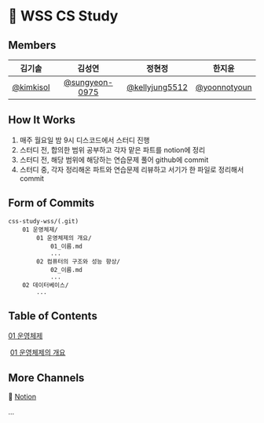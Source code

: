 # 🥳 WSS CS Study



## Members

|                  김기솔                  |                       김성연                       |                       정현정                       |                     한지윤                     |
| :--------------------------------------: | :------------------------------------------------: | :------------------------------------------------: | :--------------------------------------------: |
| [@kimkisol](https://github.com/kimkisol) | [@sungyeon-0975](https://github.com/sungyeon-0975) | [@kellyjung5512](https://github.com/kellyjung5512) | [@yoonnotyoun](https://github.com/yoonnotyoun) |



## How It Works

1. 매주 월요일 밤 9시 디스코드에서 스터디 진행
2. 스터디 전, 합의한 범위 공부하고 각자 맡은 파트를 notion에 정리
3. 스터디 전, 해당 범위에 해당하는 연습문제 풀어 github에 commit
4. 스터디 중, 각자 정리해온 파트와 연습문제 리뷰하고 서기가 한 파일로 정리해서 commit



## Form of Commits

``` 
css-study-wss/(.git)
	01 운영체제/
		01 운영체제의 개요/
			01_이름.md
			...
		02 컴퓨터의 구조와 성능 향상/
			02_이름.md
			...
	02 데이터베이스/
		...
```



## Table of Contents

[01 운영체제](https://github.com/yoonnotyoun/cs-study-wss/tree/master/01%20%EC%9A%B4%EC%98%81%EC%B2%B4%EC%A0%9C)

​	[01 운영체제의 개요](https://github.com/yoonnotyoun/cs-study-wss/tree/master/01%20%EC%9A%B4%EC%98%81%EC%B2%B4%EC%A0%9C/01%20%EC%9A%B4%EC%98%81%EC%B2%B4%EC%A0%9C%EC%9D%98%20%EA%B0%9C%EC%9A%94)



## More Channels

📒 [Notion](https://www.notion.so/WSS-HOME-9e1ffc48158646ed9b93d2c8bb5517a4)

...